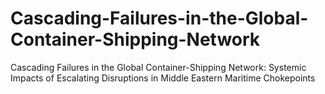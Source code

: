 # Cascading-Failures-in-the-Global-Container-Shipping-Network
Cascading Failures in the Global Container-Shipping Network: Systemic Impacts of Escalating Disruptions in Middle Eastern Maritime Chokepoints
